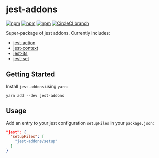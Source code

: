 # jest-addons

[![npm](https://img.shields.io/npm/v/jest-addons.svg)](https://www.npmjs.com/package/jest-addons)
[![npm](https://img.shields.io/npm/dt/jest-addons.svg)](https://www.npmjs.com/package/jest-addons)
[![npm](https://img.shields.io/npm/l/jest-addons.svg)](https://github.com/negativetwelve/jest-addons/blob/master/LICENSE)
[![CircleCI branch](https://img.shields.io/circleci/project/github/negativetwelve/jest-addons/master.svg)](https://circleci.com/gh/negativetwelve/jest-addons)

Super-package of jest addons. Currently includes:

* [jest-action](https://github.com/negativetwelve/jest-action)
* [jest-context](https://github.com/negativetwelve/jest-context)
* [jest-its](https://github.com/negativetwelve/jest-its)
* [jest-set](https://github.com/negativetwelve/jest-set)

## Getting Started

Install `jest-addons` using `yarn`:

```shell
yarn add --dev jest-addons
```

## Usage

Add an entry to your jest configuration `setupFiles` in your `package.json`:

```json
"jest": {
  "setupFiles": [
    "jest-addons/setup"
  ]
}
```
